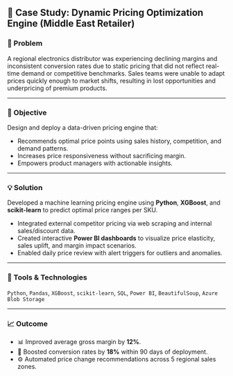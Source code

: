 ## 📁 Case Study: Dynamic Pricing Optimization Engine (Middle East Retailer)

### 🧩 Problem
A regional electronics distributor was experiencing declining margins and inconsistent conversion rates due to static pricing that did not reflect real-time demand or competitive benchmarks. Sales teams were unable to adapt prices quickly enough to market shifts, resulting in lost opportunities and underpricing of premium products.

---

### 🎯 Objective
Design and deploy a data-driven pricing engine that:
- Recommends optimal price points using sales history, competition, and demand patterns.
- Increases price responsiveness without sacrificing margin.
- Empowers product managers with actionable insights.

---

### 💡 Solution
Developed a machine learning pricing engine using **Python**, **XGBoost**, and **scikit-learn** to predict optimal price ranges per SKU.
- Integrated external competitor pricing via web scraping and internal sales/discount data.
- Created interactive **Power BI dashboards** to visualize price elasticity, sales uplift, and margin impact scenarios.
- Enabled daily price review with alert triggers for outliers and anomalies.

---

### 🧪 Tools & Technologies
`Python`, `Pandas`, `XGBoost`, `scikit-learn`, `SQL`, `Power BI`, `BeautifulSoup`, `Azure Blob Storage`

---

### 📈 Outcome
- 📊 Improved average gross margin by **12%**.
- 🚀 Boosted conversion rates by **18%** within 90 days of deployment.
- ⚙️ Automated price change recommendations across 5 regional sales zones.
